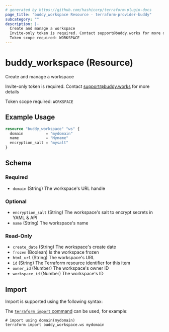 ```yaml
---
# generated by https://github.com/hashicorp/terraform-plugin-docs
page_title: "buddy_workspace Resource - terraform-provider-buddy"
subcategory: ""
description: |-
  Create and manage a workspace
  Invite-only token is required. Contact support@buddy.works for more details
  Token scope required: WORKSPACE
---
```


# buddy_workspace (Resource)

Create and manage a workspace

Invite-only token is required. Contact support@buddy.works for more details

Token scope required: `WORKSPACE`

## Example Usage

```terraform
resource "buddy_workspace" "ws" {
  domain          = "mydomain"
  name            = "Myname"
  encryption_salt = "mysalt"
}
```

<!-- schema generated by tfplugindocs -->
## Schema

### Required

- `domain` (String) The workspace's URL handle

### Optional

- `encryption_salt` (String) The workspace's salt to encrypt secrets in YAML & API
- `name` (String) The workspace's name

### Read-Only

- `create_date` (String) The workspace's create date
- `frozen` (Boolean) Is the workspace frozen
- `html_url` (String) The workspace's URL
- `id` (String) The Terraform resource identifier for this item
- `owner_id` (Number) The workspace's owner ID
- `workspace_id` (Number) The workspace's ID

## Import

Import is supported using the following syntax:

The [`terraform import` command](https://developer.hashicorp.com/terraform/cli/commands/import) can be used, for example:

```shell
# import using domain(mydomain)
terraform import buddy_workspace.ws mydomain
```
